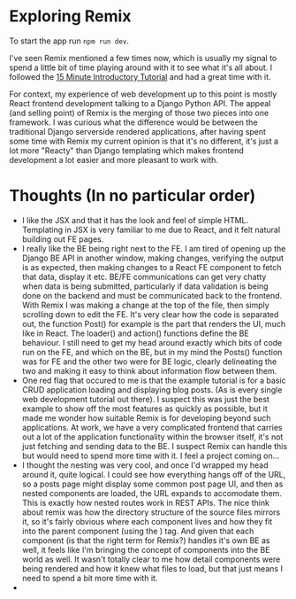 # Exploring Remix

To start the app run `npm run dev`.

I've seen Remix mentioned a few times now, which is usually my signal to spend a little bit of time playing around with it to see what it's all about. I followed the [15 Minute Introductory Tutorial](https://remix.run/docs/en/v1/tutorials/blog) and had a great time with it. 

For context, my experience of web development up to this point is mostly React frontend development talking to a Django Python API. The appeal (and selling point) of Remix is the merging of those two pieces into one framework. I was curious what the difference would be between the traditional Django serverside rendered applications, after having spent some time with Remix my current opinion is that it's no different, it's just a lot more "Reacty" than Django templating which makes frontend development a lot easier and more pleasant to work with.

# Thoughts (In no particular order)
 - I like the JSX and that it has the look and feel of simple HTML. Templating in JSX is very familiar to me due to React, and it felt natural building out FE pages.
 - I really like the BE being right next to the FE. I am tired of opening up the Django BE API in another window, making changes, verifying the output is as expected, then making changes to a React FE component to fetch that data, display it etc. BE/FE communications can get very chatty when data is being submitted, particularly if data validation is being done on the backend and must be communicated back to the frontend. With Remix I was making a change at the top of the file, then simply scrolling down to edit the FE. It's very clear how the code is separated out, the function Post() for example is the part that renders the UI, much like in React. The loader() and action() functions define the BE behaviour. I still need to get my head around exactly which bits of code run on the FE, and which on the BE, but in my mind the Posts() function was for FE and the other two were for BE logic, clearly delineating the two and making it easy to think about information flow between them. 
 - One red flag that occured to me is that the example tutorial is for a basic CRUD application loading and displaying blog posts. (As is every single web development tutorial out there). I suspect this was just the best example to show off the most features as quickly as possible, but it made me wonder how suitable Remix is for developing beyond such applications. At work, we have a very complicated frontend that carries out a lot of the application functionality within the browser itself, it's not just fetching and sending data to the BE. I suspect Remix can handle this but would need to spend more time with it. I feel a project coming on...
 - I thought the nesting was very cool, and once I'd wrapped my head around it, quite logical. I could see how everything hangs off of the URL, so a posts page might display some common post page UI, and then as nested components are loaded, the URL expands to accomodate them. This is exactly how nested routes work in REST APIs. The nice think about remix was how the directory structure of the source files mirrors it, so it's fairly obvious where each component lives and how they fit into the parent component (using the <Outlet />) tag. And given that each component (is that the right term for Remix?) handles it's own BE as well, it feels like I'm bringing the concept of components into the BE world as well. It wasn't totally clear to me how detail components were being rendered and how it knew what files to load, but that just means I need to spend a bit more time with it.
 - 
